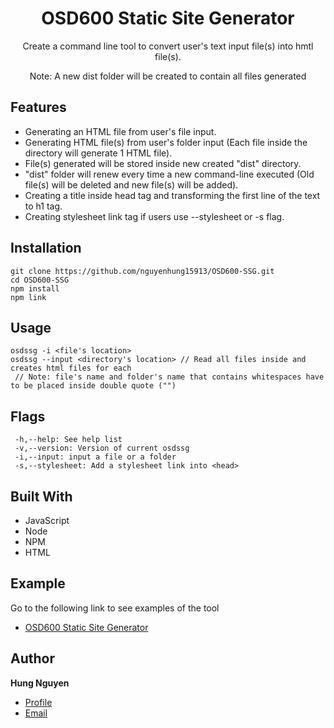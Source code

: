 <h1 align="center">OSD600 Static Site Generator</h1>

<p align="center">Create a command line tool to convert user's text input file(s) into hmtl file(s).</p>
<p align="center">Note: A new dist folder will be created to contain all files generated</p>

## Features
- Generating an HTML file from user's file input.
- Generating HTML file(s) from user's folder input (Each file inside the directory will generate 1 HTML file).
- File(s) generated will be stored inside new created "dist" directory.
- "dist" folder will renew every time a new command-line executed (Old file(s) will be deleted and new file(s) will be added).
- Creating a title inside head tag and transforming the first line of the text to h1 tag.
- Creating stylesheet link tag if users use --stylesheet or -s flag.

## Installation
```
git clone https://github.com/nguyenhung15913/OSD600-SSG.git
cd OSD600-SSG
npm install
npm link
```

## Usage
```
osdssg -i <file's location>
osdssg --input <directory's location> // Read all files inside and creates html files for each
 // Note: file's name and folder's name that contains whitespaces have to be placed inside double quote ("")
```

## Flags
```
 -h,--help: See help list
 -v,--version: Version of current osdssg
 -i,--input: input a file or a folder
 -s,--stylesheet: Add a stylesheet link into <head>
```

## Built With

- JavaScript
- Node
- NPM
- HTML

## Example
Go to the following link to see examples of the tool
- [OSD600 Static Site Generator](https://dev.to/nguyenhung15913/osd600-static-site-generator-release-0-1-5a5d)

## Author

**Hung Nguyen**

- [Profile](https://github.com/nguyenhung15913")
- [Email](mailto:hnguyen97@myseneca.ca")

